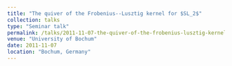 ```yaml
---
title: "The quiver of the Frobenius--Lusztig kernel for $SL_2$"
collection: talks
type: "Seminar talk"
permalink: /talks/2011-11-07-the-quiver-of-the-frobenius-lusztig-kernel-for-sl2
venue: "University of Bochum"
date: 2011-11-07
location: "Bochum, Germany"
---
```



